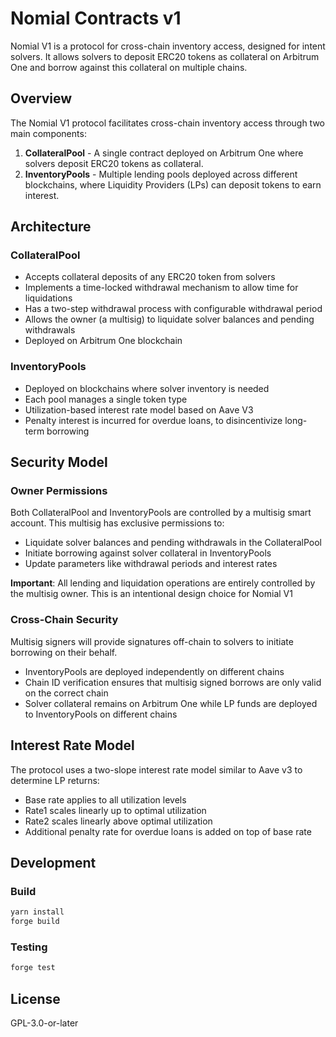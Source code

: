 # Nomial Contracts v1

Nomial V1 is a protocol for cross-chain inventory access, designed for intent solvers. It allows solvers to deposit ERC20 tokens as collateral on Arbitrum One and borrow against this collateral on multiple chains.

## Overview

The Nomial V1 protocol facilitates cross-chain inventory access through two main components:
1. **CollateralPool** - A single contract deployed on Arbitrum One where solvers deposit ERC20 tokens as collateral.
2. **InventoryPools** - Multiple lending pools deployed across different blockchains, where Liquidity Providers (LPs) can deposit tokens to earn interest.

## Architecture

### CollateralPool
- Accepts collateral deposits of any ERC20 token from solvers
- Implements a time-locked withdrawal mechanism to allow time for liquidations
- Has a two-step withdrawal process with configurable withdrawal period
- Allows the owner (a multisig) to liquidate solver balances and pending withdrawals
- Deployed on Arbitrum One blockchain

### InventoryPools
- Deployed on blockchains where solver inventory is needed
- Each pool manages a single token type
- Utilization-based interest rate model based on Aave V3
- Penalty interest is incurred for overdue loans, to disincentivize long-term borrowing


## Security Model

### Owner Permissions
Both CollateralPool and InventoryPools are controlled by a multisig smart account. This multisig has exclusive permissions to:
- Liquidate solver balances and pending withdrawals in the CollateralPool
- Initiate borrowing against solver collateral in InventoryPools
- Update parameters like withdrawal periods and interest rates

**Important**: All lending and liquidation operations are entirely controlled by the multisig owner. This is an intentional design choice for Nomial V1

### Cross-Chain Security

Multisig signers will provide signatures off-chain to solvers to initiate borrowing on their behalf.

- InventoryPools are deployed independently on different chains
- Chain ID verification ensures that multisig signed borrows are only valid on the correct chain
- Solver collateral remains on Arbitrum One while LP funds are deployed to InventoryPools on different chains

## Interest Rate Model

The protocol uses a two-slope interest rate model similar to Aave v3 to determine LP returns:
- Base rate applies to all utilization levels
- Rate1 scales linearly up to optimal utilization
- Rate2 scales linearly above optimal utilization
- Additional penalty rate for overdue loans is added on top of base rate

## Development

### Build
```bash
yarn install
forge build
```

### Testing
```bash
forge test
```

## License

GPL-3.0-or-later

